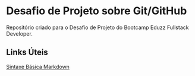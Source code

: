 # Desafio de Projeto sobre Git/GitHub
Repositório criado para o Desafio de Projeto do Bootcamp Eduzz Fullstack Developer.

## Links Úteis
[Sintaxe Básica Markdown](https://www.markdownguide.org/basic-syntax/)
